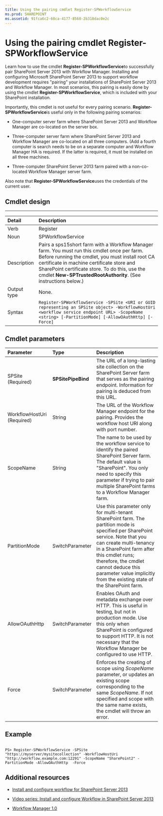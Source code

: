 ```yaml
---
title: Using the pairing cmdlet Register-SPWorkflowService
ms.prod: SHAREPOINT
ms.assetid: 91fca6c2-60ca-4177-8560-2b310dac0e2c
---
```




# Using the pairing cmdlet Register-SPWorkflowService
Learn how to use the cmdlet **Register-SPWorkflowService**to successfully pair SharePoint Server 2013 with Workflow Manager.
Installing and configuring Microsoft SharePoint Server 2013 to support workflow development requires "pairing" your installations of SharePoint Server 2013 and Workflow Manager. In most scenarios, this pairing is easily done by using the cmdlet **Register-SPWorkflowService**, which is included with your SharePoint installation. 
  
    
    

Importantly, this cmdlet is not useful for every pairing scenario. **Register-SPWorkflowService**is useful only in the following pairing scenarios:
- One-computer server farm where SharePoint Server 2013 and Workflow Manager are co-located on the server box. 
    
  
- Three-computer server farm where SharePoint Server 2013 and Workflow Manager are co-located on all three computers. (Add a fourth computer is search needs to be on a separate computer and Workflow Manager HA is required. If the latter is required, it must be installed on all three machines. 
    
  
- Three-computer SharePoint Server 2013 farm paired with a non-co-located Workflow Manager server farm. 
    
  
Also note that **Register-SPWorkflowService**uses the credentials of the current user.
## Cmdlet design


****


|**Detail**|**Description**|
|:-----|:-----|
|Verb |Register |
|Noun |SPWorkflowService |
|Description |Pairs a sps15short farm with a Workflow Manager farm. You must run this cmdlet once per farm. Before running the cmdlet, you must install root CA certificate in machine certificate store and SharePoint certificate store. To do this, use the cmdlet **New-SPTrustedRootAuthority**. (See instructions below.) |
|Output type |None. |
|Syntax | `Register-SPWorkflowService -SPSite <URI or GUID representing an SPSite object> -WorkflowHostUri <workflow service endpoint URL> -ScopeName <string> [-PartitionMode] [-AllowOAuthHttp] [-Force]`|
   

## Cmdlet parameters



|**Parameter**|**Type**|**Description**|
|:-----|:-----|:-----|
|SPSite          (Required) |**SPSitePipeBind**|The URL of a long-lasting site collection on the SharePoint Server farm that serves as the pairing endpoint. Information for pairing is deduced from this URL. |
|WorkflowHostUri          (Required) |String |The URL of the Workflow Manager endpoint for the pairing. Provides the workflow host URI along with port number. |
|ScopeName |String |The name to be used by the workflow service to identify the paired SharePoint Server farm. The default value is "SharePoint". You only need to specify this parameter if trying to pair multiple SharePoint farms to a Workflow Manager farm. |
|PartitionMode |SwitchParameter |Use this parameter only for multi-tenant SharePoint farm. The partition mode is specified per SharePoint service. Note that you can create multi-tenancy in a SharePoint farm after this cmdlet runs; therefore, the cmdlet cannot deduce this parameter value implicitly from the existing state of the SharePoint farm. |
|AllowOAuthHttp |SwitchParameter |Enables OAuth and metadata exchange over HTTP. This is useful in testing, but not in production mode. Use this only when SharePoint is configured to support HTTP. It is not necessary that the Workflow Manager be configured to use HTTP. |
|Force |SwitchParameter |Enforces the creating of scope using  _ScopeName_ parameter, or updates an existing scope corresponding to the same _ScopeName_. If not specified and scope with the same name exists, the cmdlet will throw an error. |
   

## Example


```

PS> Register-SPWorkflowService -SPSite "https://myserver/mysitecollection" -WorkflowHostUri "http://workflow.example.com:12291" -ScopeName "SharePoint2" -PartitionMode -AllowOAuthHttp  -Force
```


## Additional resources
<a name="bk_addresources"> </a>


-  [Install and configure workflow for SharePoint Server 2013](http://technet.microsoft.com/en-us/library/jj658588.aspx)
    
  
-  [Video series: Install and configure Workflow in SharePoint Server 2013](http://technet.microsoft.com/en-us/library/dn201724.aspx)
    
  
-  [Workflow Manager 1.0](http://msdn.microsoft.com/en-us/library/jj193528%28Azure.10%29)
    
  
